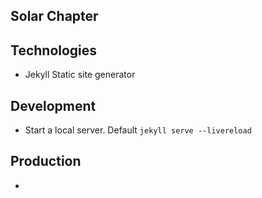 Solar Chapter
---

## Technologies
- Jekyll
Static site generator

## Development
- Start a local server. Default 
`jekyll serve --livereload`

## Production
- 